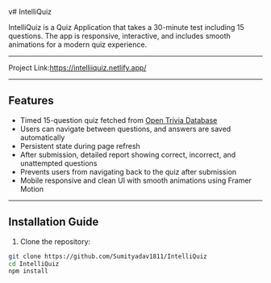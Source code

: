 v# IntelliQuiz

IntelliQuiz is a Quiz Application that takes a 30-minute test including 15 questions. The app is responsive, interactive, and includes smooth animations for a modern quiz experience.

---

Project Link:https://intelliiquiz.netlify.app/

---

## Features

- Timed 15-question quiz fetched from [Open Trivia Database](https://opentdb.com/)
- Users can navigate between questions, and answers are saved automatically
- Persistent state during page refresh
- After submission, detailed report showing correct, incorrect, and unattempted questions
- Prevents users from navigating back to the quiz after submission
- Mobile responsive and clean UI with smooth animations using Framer Motion

---

## Installation Guide

1. Clone the repository:

```bash
git clone https://github.com/Sumityadav1811/IntelliQuiz
cd IntelliQuiz
npm install

```
